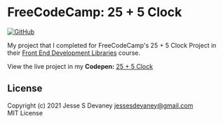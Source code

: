 # FreeCodeCamp: 25 + 5 Clock

[![GitHub](https://img.shields.io/github/license/jessesdevaney/freecodecamp-25-5-clock?style=flat-square)](https://github.com/JesseSDevaney/freecodecamp-25-5-clock/blob/main/LICENSE)

My project that I completed for FreeCodeCamp's 25 + 5 Clock Project in their [Front End Development Libraries](https://www.freecodecamp.org/learn/front-end-libraries/) course.

View the live project in my **Codepen:** [25 + 5 Clock](https://codepen.io/jessesdevaney/pen/oNBOwOM)

## License

Copyright (c) 2021 Jesse S Devaney <jessesdevaney@gmail.com>  
MIT License
